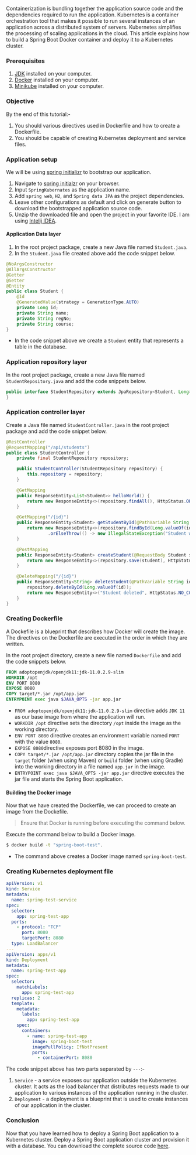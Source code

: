 Containerization is bundling together the application source code and the dependencies required to run the application. Kubernetes is a container orchestration tool that makes it possible to run several instances of an application across a distributed system of servers. Kubernetes simplifies the processing of scaling applications in the cloud. This article explains how to build a Spring Boot Docker container and deploy it to a Kubernetes cluster.


### Prerequisites
1. [JDK](https://www.oracle.com/java/technologies/javase-downloads.html) installed on your computer.
2. [Docker](https://www.section.io/engineering-education/getting-started-with-docker/) installed on your computer.
3. [Minikube](https://kubernetes.io/docs/tasks/tools/) installed on your computer.

### Objective
By the end of this tutorial:- 
1. You should various directives used in Dockerfile and how to create a Dockerfile.
2. You should be capable of creating Kubernetes deployment and service files.


### Application setup
We will be using [spring initializr]() to bootstrap our application.
1. Navigate to [spring initialzr]() on your browser.
2. Input `SpringKubernates` as the application name.
3. Add `spring web`, `H2`, and `Spring data JPA` as the project dependencies.
4. Leave other configurations as default and click on generate button to download the bootstrapped application source code.
5. Unzip the downloaded file and open the project in your favorite IDE. I am using [Intelij IDEA]().
   
#### Application Data layer
1. In the root project package, create a new Java file named `Student.java`.
2. In the `Student.java` file created above add the code snippet below.

```java
@NoArgsConstructor
@AllArgsConstructor
@Getter
@Setter
@Entity
public class Student {
    @Id
    @GeneratedValue(strategy = GenerationType.AUTO)
    private Long id;
    private String name;
    private String regNo;
    private String course;
}
```
- In the code snippet above we create a `Student` entity that represents a table in the database.

### Application repository layer
In the root project package, create a new Java file named `StudentRepository.java` and add the code snippets below.
```java
public interface StudentRepository extends JpaRepository<Student, Long> {
}
```

### Application controller layer
Create a Java file named `StudentController.java` in the root project package and add the code snippet below.

```java
@RestController
@RequestMapping("/api/students")
public class StudentController {
    private final StudentRepository repository;

    public StudentController(StudentRepository repository) {
        this.repository = repository;
    }

    @GetMapping
    public ResponseEntity<List<Student>> helloWorld() {
        return new ResponseEntity<>(repository.findAll(), HttpStatus.OK);
    }

    @GetMapping("/{id}")
    public ResponseEntity<Student> getStudentById(@PathVariable String id) {
        return new ResponseEntity<>(repository.findById(Long.valueOf(id))
                .orElseThrow(() -> new IllegalStateException("Student with id " + id + " not found")), HttpStatus.OK);
    }

    @PostMapping
    public ResponseEntity<Student> createStudent(@RequestBody Student student) {
        return new ResponseEntity<>(repository.save(student), HttpStatus.CREATED);
    }

    @DeleteMapping("/{id}")
    public ResponseEntity<String> deleteStudent(@PathVariable String id) {
        repository.deleteById(Long.valueOf(id));
        return new ResponseEntity<>("Student deleted", HttpStatus.NO_CONTENT);
    }
}

```

### Creating Dockerfile
A Dockefile is a blueprint that describes how Docker will create the image. The directives on the Dockerfile are executed in the order in which they are written.

In the root project directory, create a new file named `Dockerfile` and add the code snippets below.

```Dockerfile
FROM adoptopenjdk/openjdk11:jdk-11.0.2.9-slim
WORKDIR /opt
ENV PORT 8080
EXPOSE 8080
COPY target/*.jar /opt/app.jar
ENTRYPOINT exec java $JAVA_OPTS -jar app.jar
```
- `FROM adoptopenjdk/openjdk11:jdk-11.0.2.9-slim` directive adds `JDK 11` as our base image from where the application will run.
- `WORKDIR /opt` directive sets the directory `/opt` inside the image as the working directory.
- `ENV PORT 8080` directive creates an environment variable named `PORT` with the value `8080`.
- `EXPOSE 8080`directive exposes port 8080 in the image.
- `COPY target/*.jar /opt/app.jar` directory copies the jar file in the `target` folder (when using Maven) or `build` folder (when using Gradle) into the working directory in a file named `app.jar` in the image.
- `ENTRYPOINT exec java $JAVA_OPTS -jar app.jar` directive executes the jar file and starts the Spring Boot application.

#### Building the Docker image
Now that we have created the Dockerfile, we can proceed to create an image from the Dockefile.

> Ensure that Docker is running before executing the command below.

Execute the command below to build a Docker image.
```bash
$ docker build -t "spring-boot-test".
```
- The command above creates a Docker image named `spring-boot-test`.

### Creating Kubernetes deployment file

```yaml
apiVersion: v1
kind: Service
metadata:
  name: spring-test-service
spec:
  selector:
    app: spring-test-app
  ports:
    - protocol: "TCP"
      port: 8080
      targetPort: 8080
  type: LoadBalancer
---
apiVersion: apps/v1
kind: Deployment
metadata:
  name: spring-test-app
spec:
  selector:
    matchLabels:
      app: spring-test-app
  replicas: 2
  template:
    metadata:
      labels:
        app: spring-test-app
    spec:
      containers:
        - name: spring-test-app
          image: spring-boot-test
          imagePullPolicy: IfNotPresent
          ports:
            - containerPort: 8080
```
The code snippet above has two parts separated by `---`:-
1. `Service` - a service exposes our application outside the Kubernetes cluster. It acts as the load balancer that distributes requests made to our application to various instances of the application running in the cluster.
2. `Deployment` - a deployment is a blueprint that is used to create instances of our application in the cluster.

### Conclusion
Now that you have learned how to deploy a Spring Boot application to a Kubernetes cluster. Deploy a Spring Boot application cluster and provision it with a database. You can download the complete source code [here]().
